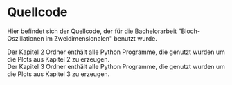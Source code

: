 # Quellcode

Hier befindet sich der Quellcode, der f&uuml;r die Bachelorarbeit "Bloch-Oszillationen im Zweidimensionalen" benutzt wurde.

Der Kapitel 2 Ordner enthält alle Python Programme, die genutzt wurden um die Plots aus Kapitel 2 zu erzeugen.\
Der Kapitel 3 Ordner enthält alle Python Programme, die genutzt wurden um die Plots aus Kapitel 3 zu erzeugen. 
